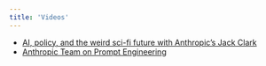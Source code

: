 ```yaml
---
title: 'Videos'
---
```


- [AI, policy, and the weird sci-fi future with Anthropic’s Jack Clark](https://www.youtube.com/watch?v=b1-OuHWu88Y)
- [Anthropic Team on Prompt Engineering](https://www.youtube.com/watch?v=T9aRN5JkmL8)